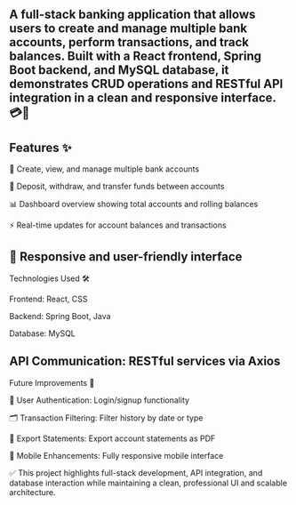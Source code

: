 A full-stack banking application that allows users to create and manage multiple bank accounts, perform transactions, and track balances.
Built with a React frontend, Spring Boot backend, and MySQL database, it demonstrates CRUD operations and RESTful API integration in a clean and responsive interface. 💳🚀
--
Features ✨
--
🏦 Create, view, and manage multiple bank accounts

💸 Deposit, withdraw, and transfer funds between accounts

📊 Dashboard overview showing total accounts and rolling balances

⚡ Real-time updates for account balances and transactions

🎨 Responsive and user-friendly interface
--
Technologies Used 🛠

Frontend: React, CSS

Backend: Spring Boot, Java

Database: MySQL

API Communication: RESTful services via Axios
--
Future Improvements 🔮

🔐 User Authentication: Login/signup functionality

🗂 Transaction Filtering: Filter history by date or type

📝 Export Statements: Export account statements as PDF

📱 Mobile Enhancements: Fully responsive mobile interface

✅ This project highlights full-stack development, API integration, and database interaction while maintaining a clean, professional UI and scalable architecture.
